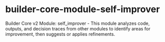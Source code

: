 # builder-core-module-self-improver
Builder Core v2 Module: self_improver - This module analyzes code, outputs, and decision traces from other modules to identify areas for improvement, then suggests or applies refinements.
